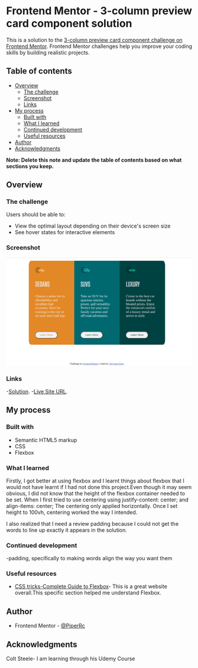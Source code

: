 # Frontend Mentor - 3-column preview card component solution

This is a solution to the [3-column preview card component challenge on Frontend Mentor](https://www.frontendmentor.io/challenges/3column-preview-card-component-pH92eAR2-). Frontend Mentor challenges help you improve your coding skills by building realistic projects. 

## Table of contents

- [Overview](#overview)
  - [The challenge](#the-challenge)
  - [Screenshot](#screenshot)
  - [Links](#links)
- [My process](#my-process)
  - [Built with](#built-with)
  - [What I learned](#what-i-learned)
  - [Continued development](#continued-development)
  - [Useful resources](#useful-resources)
- [Author](#author)
- [Acknowledgments](#acknowledgments)

**Note: Delete this note and update the table of contents based on what sections you keep.**

## Overview

### The challenge

Users should be able to:

- View the optimal layout depending on their device's screen size
- See hover states for interactive elements

### Screenshot

![screenshot](https://github.com/PiperRc/3-Column-Preview-Card/blob/main/%20screenshot.png)


### Links

-[Solution](https://github.com/PiperRc/3-Column-Preview-Card).
-[Live Site URL](https://piperrc.github.io/3-Column-Preview-Card/).

## My process

### Built with

- Semantic HTML5 markup
- CSS
- Flexbox

### What I learned

Firstly, I got better at using flexbox and I learnt things about flexbox that I would not have learnt if I had not done this project.Even though it may seem obvious, I did not know that the height of the flexbox container needed to be set. When I first tried to use centering using justify-content: center; and align-items: center; The centering only applied horizontally. Once I set height to 100vh, centering worked the way I intended.

I also realized that I need a review padding because I could not get the words to line up exactly it appears in the solution.






### Continued development

-padding, specifically to making words align the way you want them


### Useful resources

- [CSS tricks-Complete Guide to Flexbox](https://css-tricks.com/snippets/css/a-guide-to-flexbox/)- This is a great website overall.This specific section helped me understand Flexbox.


## Author


- Frontend Mentor - [@PiperRc](https://www.frontendmentor.io/profile/PiperRc)

## Acknowledgments
Colt Steele- I am learning through his Udemy Course

